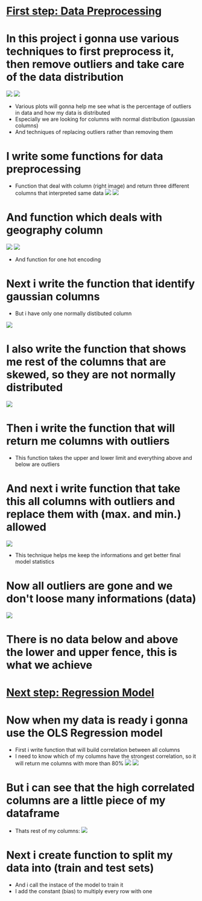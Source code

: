 # [First step: Data Preprocessing](https://github.com/JakubTabor/Regression/blob/main/Regression_Project/Regression_data_preprocessing_0.ipynb)
# In this project i gonna use various techniques to first preprocess it, then remove outliers and take care of the data distribution
![](https://github.com/JakubTabor/Regression/blob/main/Regression_Project/Images/histogram_d_rate.png)
![](https://github.com/JakubTabor/Regression/blob/main/Regression_Project/Images/boxplot_d_rate.png)
* Various plots will gonna help me see what is the percentage of outliers in data and how my data is distributed
* Especially we are looking for columns with normal distribution (gaussian columns)
* And techniques of replacing outliers rather than removing them

# I write some functions for data preprocessing
* Function that deal with column (right image) and return three different columns that interpreted same data
![](https://github.com/JakubTabor/Regression/blob/main/Regression_Project/Images/bin_to_num_function.png)
![](https://github.com/JakubTabor/Regression/blob/main/Regression_Project/Images/binnedInc_column.png)
# And function which deals with geography column
![](https://github.com/JakubTabor/Regression/blob/main/Regression_Project/Images/geography_function.png)
![](https://github.com/JakubTabor/Regression/blob/main/Regression_Project/Images/geography_column.png)
* And function for one hot encoding
# Next i write the function that identify gaussian columns
* But i have only one normally distibuted column

![](https://github.com/JakubTabor/Regression/blob/main/Regression_Project/Images/gaussian_column.png)
# I also write the function that shows me rest of the columns that are skewed, so they are not normally distributed
![](https://github.com/JakubTabor/Regression/blob/main/Regression_Project/Images/skewed_columns.png)

# Then i write the function that will return me columns with outliers
* This function takes the upper and lower limit and everything above and below are outliers
# And next i write function that take this all columns with outliers and replace them with (max. and min.) allowed
![](https://github.com/JakubTabor/Regression/blob/main/Regression_Project/Images/capping_function.png)
* This technique helps me keep the informations and get better final model statistics
# Now all outliers are gone and we don't loose many informations (data)
![](https://github.com/JakubTabor/Regression/blob/main/Regression_Project/Images/boxplot_no_outliers.png)
# There is no data below and above the lower and upper fence, this is what we achieve
#
#
#
# [Next step: Regression Model](https://github.com/JakubTabor/Regression/blob/main/Regression_Project/Regression_model_on_cupped_data.ipynb)
# Now when my data is ready i gonna use the OLS Regression model 
* First i write function that will build correlation between all columns
* I need to know which of my columns have the strongest correlation, so it will return me columns with more than 80%
![](https://github.com/JakubTabor/Regression/blob/main/Regression_Project/Images/correlation_function.png)
![](https://github.com/JakubTabor/Regression/blob/main/Regression_Project/Images/highy_corr_columns.png)
# But i can see that the high correlated columns are a little piece of my dataframe
* Thats rest of my columns:
![](https://github.com/JakubTabor/Regression/blob/main/Regression_Project/Images/columns.png)
# Next i create function to split my data into (train and test sets)
* And i call the instace of the model to train it
* I add the constant (bias) to multiply every row with one
